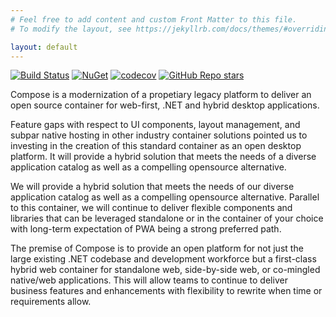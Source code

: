 ```yaml
---
# Feel free to add content and custom Front Matter to this file.
# To modify the layout, see https://jekyllrb.com/docs/themes/#overriding-theme-defaults

layout: default
---
```


[![Build Status](https://github.com/MorganStanley/ComposeUI/actions/workflows/continuous-integration.yml/badge.svg?event=push)](https://github.com/MorganStanley/ComposeUI/actions/workflows/continuous-integration.yml)
[![NuGet](https://img.shields.io/nuget/v/MorganStanley.ComposeUI.svg?style=flat)](https://www.nuget.org/packages/MorganStanley.ComposeUI/)
[![codecov](https://codecov.io/gh/MorganStanley/ComposeUI/branch/main/graph/badge.svg)](https://codecov.io/gh/MorganStanley/ComposeUI)
[![GitHub Repo stars](https://img.shields.io/github/stars/morganstanley/ComposeUI?style=social)](https://github.com/morganstanley/ComposeUI)

Compose is a modernization of a propetiary legacy platform to deliver an open source container for web-first, .NET and hybrid desktop applications.

Feature gaps with respect to UI components, layout management, and subpar native hosting in other industry container solutions pointed us to investing in the creation of this standard container as an open desktop platform. It will provide a hybrid solution that meets the needs of a diverse application catalog as well as a compelling opensource alternative.

We will provide a hybrid solution that meets the needs of our diverse application catalog as well as a compelling opensource alternative. Parallel to this container, we will continue to deliver flexible components and libraries that can be leveraged standalone or in the container of your choice with long-term expectation of PWA being a strong preferred path.

The premise of Compose is to provide an open platform for not just the large existing .NET codebase and development workforce but a first-class hybrid web container for standalone web, side-by-side web, or co-mingled native/web applications. This will allow teams to continue to deliver business features and enhancements with flexibility to rewrite when time or requirements allow.
